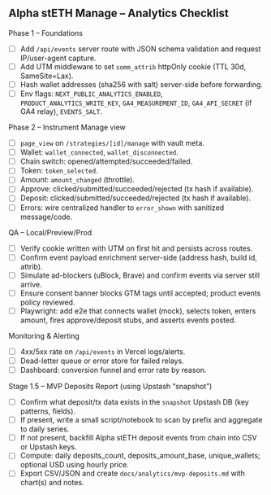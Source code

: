 ## Alpha stETH Manage – Analytics Checklist

Phase 1 – Foundations

- [ ] Add `/api/events` server route with JSON schema validation and request IP/user-agent capture.
- [ ] Add UTM middleware to set `somm_attrib` httpOnly cookie (TTL 30d, SameSite=Lax).
- [ ] Hash wallet addresses (sha256 with salt) server-side before forwarding.
- [ ] Env flags: `NEXT_PUBLIC_ANALYTICS_ENABLED`, `PRODUCT_ANALYTICS_WRITE_KEY`, `GA4_MEASUREMENT_ID`, `GA4_API_SECRET` (if GA4 relay), `EVENTS_SALT`.

Phase 2 – Instrument Manage view

- [ ] `page_view` on `/strategies/[id]/manage` with vault meta.
- [ ] Wallet: `wallet_connected`, `wallet_disconnected`.
- [ ] Chain switch: opened/attempted/succeeded/failed.
- [ ] Token: `token_selected`.
- [ ] Amount: `amount_changed` (throttle).
- [ ] Approve: clicked/submitted/succeeded/rejected (tx hash if available).
- [ ] Deposit: clicked/submitted/succeeded/rejected (tx hash if available).
- [ ] Errors: wire centralized handler to `error_shown` with sanitized message/code.

QA – Local/Preview/Prod

- [ ] Verify cookie written with UTM on first hit and persists across routes.
- [ ] Confirm event payload enrichment server-side (address hash, build id, attrib).
- [ ] Simulate ad-blockers (uBlock, Brave) and confirm events via server still arrive.
- [ ] Ensure consent banner blocks GTM tags until accepted; product events policy reviewed.
- [ ] Playwright: add e2e that connects wallet (mock), selects token, enters amount, fires approve/deposit stubs, and asserts events posted.

Monitoring & Alerting

- [ ] 4xx/5xx rate on `/api/events` in Vercel logs/alerts.
- [ ] Dead-letter queue or error store for failed relays.
- [ ] Dashboard: conversion funnel and error rate by reason.

Stage 1.5 – MVP Deposits Report (using Upstash “snapshot”)

- [ ] Confirm what deposit/tx data exists in the `snapshot` Upstash DB (key patterns, fields).
- [ ] If present, write a small script/notebook to scan by prefix and aggregate to daily series.
- [ ] If not present, backfill Alpha stETH deposit events from chain into CSV or Upstash keys.
- [ ] Compute: daily deposits_count, deposits_amount_base, unique_wallets; optional USD using hourly price.
- [ ] Export CSV/JSON and create `docs/analytics/mvp-deposits.md` with chart(s) and notes.
